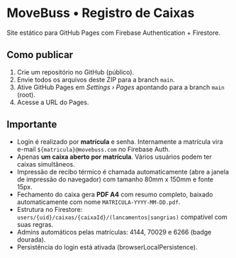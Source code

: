
# MoveBuss • Registro de Caixas

Site estático para GitHub Pages com Firebase Authentication + Firestore.

## Como publicar
1. Crie um repositório no GitHub (público).
2. Envie todos os arquivos deste ZIP para a branch `main`.
3. Ative GitHub Pages em *Settings › Pages* apontando para a branch `main` (root).
4. Acesse a URL do Pages.

## Importante
- Login é realizado por **matrícula** e senha. Internamente a matrícula vira e-mail `${matricula}@movebuss.com` no Firebase Auth.
- Apenas **um caixa aberto por matrícula**. Vários usuários podem ter caixas simultâneos.
- Impressão de recibo térmico é chamada automaticamente (abre a janela de impressão do navegador) com tamanho 80mm x 150mm e fonte 15px.
- Fechamento do caixa gera **PDF A4** com resumo completo, baixado automaticamente com nome `MATRICULA-YYYY-MM-DD.pdf`.
- Estrutura no Firestore: `users/{uid}/caixas/{caixaId}/(lancamentos|sangrias)` compatível com suas regras.
- Admins automáticos pelas matrículas: 4144, 70029 e 6266 (badge dourada).
- Persistência do login está ativada (browserLocalPersistence).
